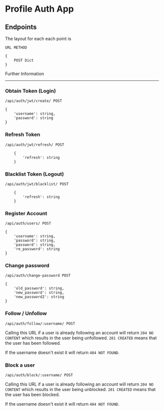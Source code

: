 # Profile Auth App

## Endpoints

The layout for each each point is 

```URL METHOD```

```
{ 
    POST Dict 
}
```

Further Information

----------------------------

### Obtain Token (Login)

```/api/auth/jwt/create/ POST```

```
{
    'username': string, 
    'password': string
}
```

### Refresh Token

```/api/auth/jwt/refresh/ POST```

```
    {
        'refresh': string
    }
```

### Blacklist Token (Logout)

```/api/auth/jwt/blacklist/ POST```

```
    {
        'refresh': string
    }
```

### Register Account

```/api/auth/users/ POST```

```
{
    'username': string, 
    'password': string,
    'password': string,
    're_password': string
}
```

### Change password

```/api/auth/change-password POST```

```
{
    'old_password': string,
    'new_password': string,
    'new_password2': string
}
```

### Follow / Unfollow

```/api/auth/follow/:username/ POST```

Calling this URL if a user is already following an account will return `204 NO CONTENT` which results in the user being unfollowed. `201 CREATED` means that the user has been followed.

If the username doesn't exist it will return `404 NOT FOUND`.

### Block a user

```/api/auth/block/:username/ POST```

Calling this URL if a user is already following an account will return `204 NO CONTENT` which results in the user being unblocked. `201 CREATED` means that the user has been blocked.

If the username doesn't exist it will return `404 NOT FOUND`.
